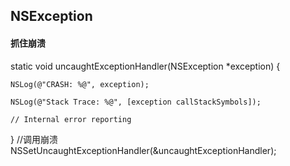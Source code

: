 ## NSException

#### 抓住崩溃

static void uncaughtExceptionHandler(NSException *exception) {
    
    NSLog(@"CRASH: %@", exception);
    
    NSLog(@"Stack Trace: %@", [exception callStackSymbols]);

    // Internal error reporting
    
}
//调用崩溃
NSSetUncaughtExceptionHandler(&uncaughtExceptionHandler);
